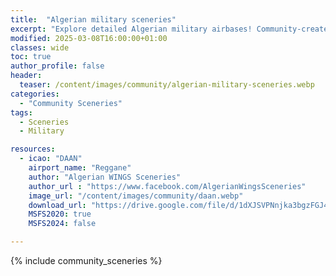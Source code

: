 ```yaml
---
title:  "Algerian military sceneries"
excerpt: "Explore detailed Algerian military airbases! Community-created hangars, jets, and helicopters for MSFS."
modified: 2025-03-08T16:00:00+01:00
classes: wide
toc: true
author_profile: false
header:
  teaser: /content/images/community/algerian-military-sceneries.webp
categories: 
  - "Community Sceneries"
tags:
  - Sceneries
  - Military

resources:
  - icao: "DAAN"
    airport_name: "Reggane"
    author: "Algerian WINGS Sceneries"
    author_url : "https://www.facebook.com/AlgerianWingsSceneries"
    image_url: "/content/images/community/daan.webp"
    download_url: "https://drive.google.com/file/d/1dXJSVPNnjka3bgzFGJ4ab0bEzQEK7IH_/view"
    MSFS2020: true
    MSFS2024: false

---
```


{% include community_sceneries %}
